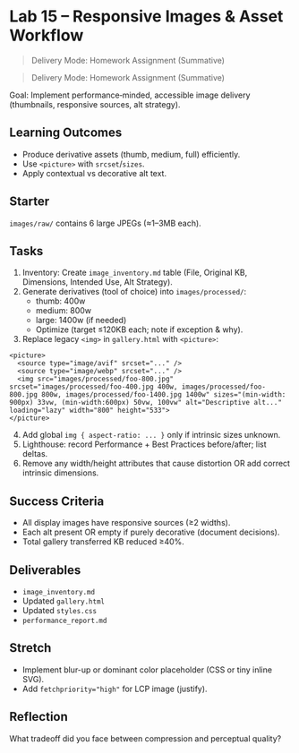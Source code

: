 # Lab 15 – Responsive Images & Asset Workflow

> Delivery Mode: Homework Assignment (Summative)

> Delivery Mode: Homework Assignment (Summative)

Goal: Implement performance‑minded, accessible image delivery (thumbnails, responsive sources, alt strategy).

## Learning Outcomes
- Produce derivative assets (thumb, medium, full) efficiently.
- Use `<picture>` with `srcset`/`sizes`.
- Apply contextual vs decorative alt text.

## Starter
`images/raw/` contains 6 large JPEGs (≈1–3MB each).

## Tasks
1. Inventory: Create `image_inventory.md` table (File, Original KB, Dimensions, Intended Use, Alt Strategy).
2. Generate derivatives (tool of choice) into `images/processed/`:
   - thumb: 400w
   - medium: 800w
   - large: 1400w (if needed)
   - Optimize (target ≤120KB each; note if exception & why).
3. Replace legacy `<img>` in `gallery.html` with `<picture>`:
```
<picture>
  <source type="image/avif" srcset="..." />
  <source type="image/webp" srcset="..." />
  <img src="images/processed/foo-800.jpg" srcset="images/processed/foo-400.jpg 400w, images/processed/foo-800.jpg 800w, images/processed/foo-1400.jpg 1400w" sizes="(min-width: 900px) 33vw, (min-width:600px) 50vw, 100vw" alt="Descriptive alt..." loading="lazy" width="800" height="533">
</picture>
```
4. Add global `img { aspect-ratio: ... }` only if intrinsic sizes unknown.
5. Lighthouse: record Performance + Best Practices before/after; list deltas.
6. Remove any width/height attributes that cause distortion OR add correct intrinsic dimensions.

## Success Criteria
- All display images have responsive sources (≥2 widths).
- Each alt present OR empty if purely decorative (document decisions).
- Total gallery transferred KB reduced ≥40%.

## Deliverables
- `image_inventory.md`
- Updated `gallery.html`
- Updated `styles.css`
- `performance_report.md`

## Stretch
- Implement blur-up or dominant color placeholder (CSS or tiny inline SVG).
- Add `fetchpriority="high"` for LCP image (justify).

## Reflection
What tradeoff did you face between compression and perceptual quality?
